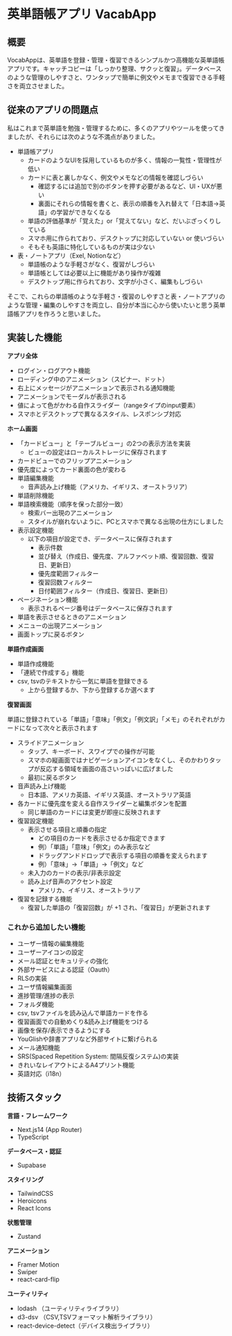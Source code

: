 # 英単語帳アプリ VacabApp

## 概要
VocabAppは、英単語を登録・管理・復習できるシンプルかつ高機能な英単語帳アプリです。キャッチコピーは「しっかり整理、サクッと復習」。データベースのような管理のしやすさと、ワンタップで簡単に例文やメモまで復習できる手軽さを両立させました。

## 従来のアプリの問題点
私はこれまで英単語を勉強・管理するために、多くのアプリやツールを使ってきましたが、それらには次のような不満点がありました。
- 単語帳アプリ
  - カードのようなUIを採用しているものが多く、情報の一覧性・管理性が低い
  - カードに表と裏しかなく、例文やメモなどの情報を確認しづらい
    - 確認するには追加で別のボタンを押す必要があるなど、UI・UXが悪い
    - 裏面にそれらの情報を書くと、表示の順番を入れ替えて「日本語→英語」の学習ができなくなる
  - 単語の評価基準が「覚えた」or「覚えてない」など、だいぶざっくりしている
  - スマホ用に作られており、デスクトップに対応していない or 使いづらい
  - そもそも英語に特化しているものが実は少ない
- 表・ノートアプリ（Exel, Notionなど）
  - 単語帳のような手軽さがなく、復習がしづらい
  - 単語帳としては必要以上に機能があり操作が複雑
  - デスクトップ用に作られており、文字が小さく、編集もしづらい

そこで、これらの単語帳のような手軽さ・復習のしやすさと表・ノートアプリのような管理・編集のしやすさを両立し、自分が本当に心から使いたいと思う英単語帳アプリを作ろうと思いました。

## 実装した機能
**アプリ全体**
- ログイン・ログアウト機能
- ローディング中のアニメーション（スピナー、ドット）
- 右上にメッセージがアニメーションで表示される通知機能
- アニメーションでモーダルが表示される
- 値によって色がかわる自作スライダー（rangeタイプのinput要素）
- スマホとデスクトップで異なるスタイル、レスポンシブ対応

**ホーム画面**
- 「カードビュー」と「テーブルビュー」の2つの表示方法を実装
  - ビューの設定はローカルストレージに保存されます
- カードビューでのフリップアニメーション
- 優先度によってカード裏面の色が変わる
- 単語編集機能
  - 音声読み上げ機能（アメリカ、イギリス、オーストラリア）
- 単語削除機能
- 単語検索機能（順序を保った部分一致）
  - 検索バー出現のアニメーション
  - スタイルが崩れないように、PCとスマホで異なる出現の仕方にしました
- 表示設定機能
  - 以下の項目が設定でき、データベースに保存されます
    - 表示件数
    - 並び替え（作成日、優先度、アルファベット順、復習回数、復習日、更新日）
    - 優先度範囲フィルター
    - 復習回数フィルター
    - 日付範囲フィルター（作成日、復習日、更新日）
- ページネーション機能
  - 表示されるページ番号はデータベースに保存されます
- 単語を表示させるときのアニメーション
- メニューの出現アニメーション
- 画面トップに戻るボタン

**単語作成画面**
- 単語作成機能
- 「連続で作成する」機能
- csv, tsvのテキストから一気に単語を登録できる
  - 上から登録するか、下から登録するか選べます

**復習画面**

単語に登録されている「単語」「意味」「例文」「例文訳」「メモ」のそれぞれがカードになって次々と表示されます
- スライドアニメーション
  - タップ、キーボード、スワイプでの操作が可能
  - スマホの縦画面ではナビゲーションアイコンをなくし、そのかわりタップが反応する領域を画面の高さいっぱいに広げました
  - 最初に戻るボタン
- 音声読み上げ機能
  - 日本語、アメリカ英語、イギリス英語、オーストラリア英語
- 各カードに優先度を変える自作スライダーと編集ボタンを配置
  - 同じ単語のカードには変更が即座に反映されます
- 復習設定機能
  - 表示させる項目と順番の指定
    - どの項目のカードを表示させるか指定できます
    - 例）「単語」「意味」「例文」のみ表示など
    - ドラッグアンドドロップで表示する項目の順番を変えられます
    - 例）「意味」→「単語」→「例文」など
  - 未入力のカードの表示/非表示設定
  - 読み上げ音声のアクセント設定
    - アメリカ、イギリス、オーストラリア
- 復習を記録する機能
  - 復習した単語の「復習回数」が +1 され、「復習日」が更新されます

### これから追加したい機能
- ユーザー情報の編集機能
- ユーザーアイコンの設定
- メール認証とセキュリティの強化
- 外部サービスによる認証（Oauth）
- RLSの実装
- ユーザ情報編集画面
- 進捗管理/進捗の表示
- フォルダ機能
- csv, tsvファイルを読み込んで単語カードを作る
- 復習画面での自動めくり&読み上げ機能をつける
- 画像を保存/表示できるようにする
- YouGlishや辞書アプリなど外部サイトに繋げられる
- メール通知機能
- SRS(Spaced Repetition System: 間隔反復システム)の実装
- きれいなレイアウトによるA4プリント機能
- 英語対応（i18n）

## 技術スタック
**言語・フレームワーク**
  - Next.js14 (App Router)
  - TypeScript

**データベース・認証**
  - Supabase

**スタイリング**
  - TailwindCSS
  - Heroicons
  - React Icons

**状態管理**
  - Zustand

**アニメーション**
  - Framer Motion
  - Swiper
  - react-card-flip
  
**ユーティリティ**
  - lodash （ユーティリティライブラリ）
  - d3-dsv （CSV,TSVフォーマット解析ライブラリ）
  - react-device-detect（デバイス検出ライブラリ）


